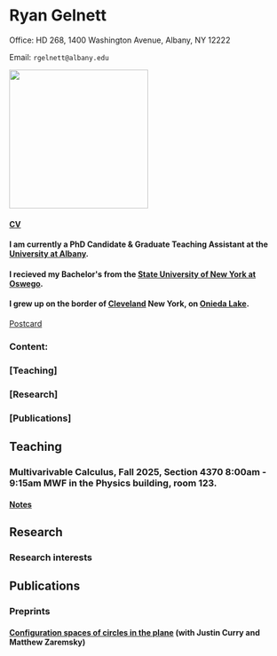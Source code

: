 # Ryan Gelnett

Office: HD 268, 1400 Washington Avenue, Albany, NY 12222

Email: `rgelnett@albany.edu`

<img src="https://github.com/user-attachments/assets/1679ca29-0fd8-4e0c-9800-8c316830e30c" width="250">

#### [CV](https://github.com/user-attachments/files/20640269/2025TexCV.pdf)

#### I am currently a PhD Candidate & Graduate Teaching Assistant at the [University at Albany](https://www.albany.edu/math).
#### I recieved my Bachelor's from the [State University of New York at Oswego](https://ww1.oswego.edu/mathematics/).
#### I grew up on the border of [Cleveland](https://en.wikipedia.org/wiki/Cleveland,_New_York) New York, on [Onieda Lake](https://en.wikipedia.org/wiki/Oneida_Lake).

[Postcard](https://github.com/user-attachments/files/20640286/SRS.GGT.Postcard.pdf)

### Content:
### [Teaching]
### [Research]
### [Publications]

## Teaching
### Multivarivable Calculus, Fall 2025, Section 4370 8:00am - 9:15am MWF in the Physics building, room 123.
#### [Notes]()

## Research
### Research interests

## Publications
### Preprints
#### [Configuration spaces of circles in the plane](https://arxiv.org/abs/2411.04800)  (with Justin Curry and Matthew Zaremsky)
